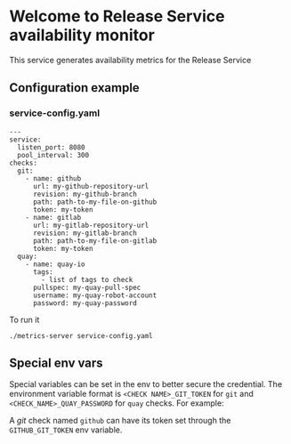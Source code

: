# Welcome to Release Service availability monitor
This service generates availability metrics for the Release Service

## Configuration example
### service-config.yaml
```
---
service:
  listen_port: 8080
  pool_interval: 300
checks:
  git:
    - name: github
      url: my-github-repository-url
      revision: my-github-branch
      path: path-to-my-file-on-github
      token: my-token
    - name: gitlab
      url: my-gitlab-repository-url
      revision: my-gitlab-branch
      path: path-to-my-file-on-gitlab
      token: my-token
  quay:
    - name: quay-io
      tags:
        - list of tags to check
      pullspec: my-quay-pull-spec
      username: my-quay-robot-account
      password: my-quay-password
```

To run it
```
./metrics-server service-config.yaml
```
## Special env vars
Special variables can be set in the env to better secure the credential. The environment variable format is
`<CHECK NAME>_GIT_TOKEN` for `git` and `<CHECK_NAME>_QUAY_PASSWORD` for `quay` checks. For example:

A *git* check named `github` can have its token set through the `GITHUB_GIT_TOKEN` env variable.
